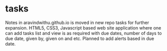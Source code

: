 # tasks
Notes in aravindwithu.github.io is moved in new repo tasks for further expansion.
HTML5, CSS3, Javascript based web site application where one can add tasks list and view is as required with due dates, number of days to due date, given by, given on and etc.
Planned to add alerts based in due date.
